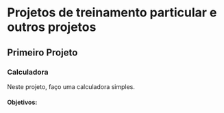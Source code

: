 # Projetos de treinamento particular e outros projetos

## Primeiro Projeto

### Calculadora

Neste projeto, faço uma calculadora simples.

#### Objetivos:
